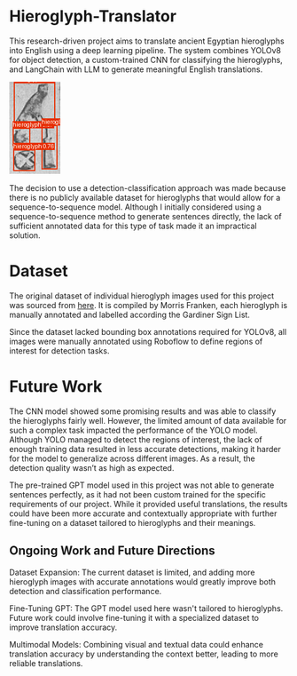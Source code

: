 # Hieroglyph-Translator
This research-driven project aims to translate ancient Egyptian hieroglyphs into English using a deep learning pipeline. The system combines YOLOv8 for object detection, a custom-trained CNN for classifying the hieroglyphs, and LangChain with LLM to generate meaningful English translations.

![YOLO Detection Example](Images/detected.png)

The decision to use a detection-classification approach was made because there is no publicly available dataset for hieroglyphs that would allow for a sequence-to-sequence model. Although I initially considered using a sequence-to-sequence method to generate sentences directly, the lack of sufficient annotated data for this type of task made it an impractical solution.

# Dataset
The original dataset of individual hieroglyph images used for this project was sourced from [here](https://github.com/morrisfranken/glyphreader). It is compiled by Morris Franken, each hieroglyph is manually annotated and labelled according the Gardiner Sign List.

Since the dataset lacked bounding box annotations required for YOLOv8, all images were manually annotated using Roboflow to define regions of interest for detection tasks.

# Future Work

The CNN model showed some promising results and was able to classify the hieroglyphs fairly well. However, the limited amount of data available for such a complex task impacted the performance of the YOLO model. Although YOLO managed to detect the regions of interest, the lack of enough training data resulted in less accurate detections, making it harder for the model to generalize across different images. As a result, the detection quality wasn’t as high as expected.

The pre-trained GPT model used in this project was not able to generate sentences perfectly, as it had not been custom trained for the specific requirements of our project. While it provided useful translations, the results could have been more accurate and contextually appropriate with further fine-tuning on a dataset tailored to hieroglyphs and their meanings.

## Ongoing Work and Future Directions
Dataset Expansion: The current dataset is limited, and adding more hieroglyph images with accurate annotations would greatly improve both detection and classification performance.

Fine-Tuning GPT: The GPT model used here wasn't tailored to hieroglyphs. Future work could involve fine-tuning it with a specialized dataset to improve translation accuracy.

Multimodal Models: Combining visual and textual data could enhance translation accuracy by understanding the context better, leading to more reliable translations.
